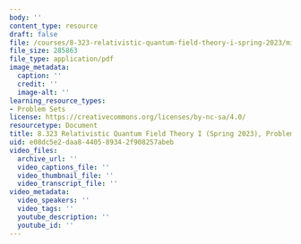 ```yaml
---
body: ''
content_type: resource
draft: false
file: /courses/8-323-relativistic-quantum-field-theory-i-spring-2023/mit8_323_s23_pset_12sol.pdf
file_size: 285863
file_type: application/pdf
image_metadata:
  caption: ''
  credit: ''
  image-alt: ''
learning_resource_types:
- Problem Sets
license: https://creativecommons.org/licenses/by-nc-sa/4.0/
resourcetype: Document
title: 8.323 Relativistic Quantum Field Theory I (Spring 2023), Problem Set 12 Solutions
uid: e08dc5e2-daa8-4405-8934-2f908257abeb
video_files:
  archive_url: ''
  video_captions_file: ''
  video_thumbnail_file: ''
  video_transcript_file: ''
video_metadata:
  video_speakers: ''
  video_tags: ''
  youtube_description: ''
  youtube_id: ''
---
```


